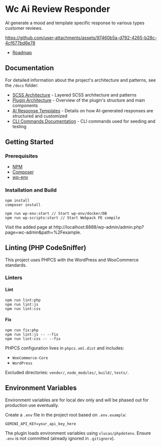 # Wc Ai Review Responder

AI generate a mood and template specific response to various types customer reviews.

https://github.com/user-attachments/assets/97460b5a-d792-4265-b28c-4cf677bd6e78

- [Roadmap](https://github.com/MaxwellGarceau/wc-ai-review-responder/issues)

## Documentation

For detailed information about the project's architecture and patterns, see the `/docs` folder:

- [SCSS Architecture](docs/scss-architecture.md) - Layered SCSS architecture and patterns
- [Plugin Architecture](docs/plugin-architecture.md) - Overview of the plugin's structure and main components
- [AI Response Templates](docs/ai-response-templates.md) - Details on how AI-generated responses are structured and customized
- [CLI Commands Documentation](docs/cli-commands.md) - CLI commands used for seeding and testing

## Getting Started

### Prerequisites

-   [NPM](https://www.npmjs.com/)
-   [Composer](https://getcomposer.org/download/)
-   [wp-env](https://developer.wordpress.org/block-editor/reference-guides/packages/packages-env/)

### Installation and Build

```
npm install
composer install

npm run wp-env:start // Start wp-env/docker/DB
npm run wp-scripts:start // Start Webpack FE compile
```

Visit the added page at http://localhost:8888/wp-admin/admin.php?page=wc-admin&path=%2Fexample.

## Linting (PHP CodeSniffer)

This project uses PHPCS with the WordPress and WooCommerce standards.

### Linters

#### Lint
```
npm run lint:php
npm run lint:js
npm run lint:css
```

#### Fix
```
npm run fix:php
npm run lint:js -- --fix
npm run lint:css -- --fix
```

PHPCS configuration lives in `phpcs.xml.dist` and includes:

-   `WooCommerce-Core`
-   `WordPress`

Excluded directories: `vendor/`, `node_modules/`, `build/`, `tests/`.

## Environment Variables
Environment variables are for local dev only and will be phased out for production use eventually.

Create a `.env` file in the project root based on `.env.example`:

```
GEMINI_API_KEY=your_api_key_here
```

The plugin loads environment variables using `vlucas/phpdotenv`. Ensure `.env` is not committed (already ignored in `.gitignore`).
